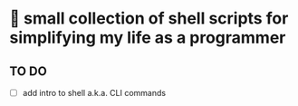 # 📝 small collection of shell scripts for simplifying my life as a programmer
## TO DO
* [ ] add intro to shell a.k.a. CLI commands 